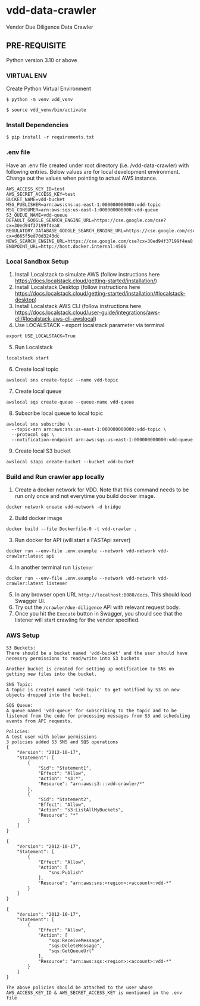 # vdd-data-crawler
Vendor Due Diligence Data Crawler

## PRE-REQUISITE

Python version 3.10 or above

### VIRTUAL ENV

Create Python Virtual Environment

`$ python -m venv vdd_venv`

`$ source vdd_venv/bin/activate`

### Install Dependencies

`$ pip install -r requirements.txt`

### .env file
Have an .env file created under root directory (i.e. /vdd-data-crawler) with following entries.
Below values are for local development environment. Change out the values when pointing to actual AWS instance.
```commandline
AWS_ACCESS_KEY_ID=test
AWS_SECRET_ACCESS_KEY=test
BUCKET_NAME=vdd-bucket
MSG_PUBLISHER=arn:aws:sns:us-east-1:000000000000:vdd-topic
MSG_CONSUMER=arn:aws:sqs:us-east-1:000000000000:vdd-queue
S3_QUEUE_NAME=vdd-queue
DEFAULT_GOOGLE_SEARCH_ENGINE_URL=https://cse.google.com/cse?cx=30ed94f37199f4ea8
REGULATORY_DATABASE_GOOGLE_SEARCH_ENGINE_URL=https://cse.google.com/cse?cx=d665f5ed70d3243dc
NEWS_SEARCH_ENGINE_URL=https://cse.google.com/cse?cx=30ed94f37199f4ea8
ENDPOINT_URL=http://host.docker.internal:4566
```
### Local Sandbox Setup
1. Install Localstack to simulate AWS (follow instructions here https://docs.localstack.cloud/getting-started/installation/)
2. Install Localstack Desktop (follow instructions here https://docs.localstack.cloud/getting-started/installation/#localstack-desktop)
3. Install Localstack AWS CLI (follow instructions here https://docs.localstack.cloud/user-guide/integrations/aws-cli/#localstack-aws-cli-awslocal)
4. Use LOCALSTACK - export localstack parameter via terminal 
```commandline
export USE_LOCALSTACK=True
```
5. Run Localstack 
```commandline
localstack start
```
6. Create local topic
```commandline
awslocal sns create-topic --name vdd-topic
```
7. Create local queue
```commandline
awslocal sqs create-queue --queue-name vdd-queue
```
8. Subscribe local queue to local topic
```commandline
awslocal sns subscribe \
  --topic-arn arn:aws:sns:us-east-1:000000000000:vdd-topic \
  --protocol sqs \
  --notification-endpoint arn:aws:sqs:us-east-1:000000000000:vdd-queue
```
9. Create local S3 bucket
```commandline
awslocal s3api create-bucket --bucket vdd-bucket
```

### Build and Run crawler app locally
1. Create a docker network for VDD. Note that this command needs to be run only once and not everytime you build docker image.
```commandline
docker network create vdd-network -d bridge
```
2. Build docker image
```commandline
docker build --file Dockerfile-0 -t vdd-crawler .
```
3. Run docker for API (will start a FASTApi server)
```commandline
docker run --env-file .env.example --network vdd-network vdd-crawler:latest api
```
4. In another terminal run `listener`
```commandline
docker run --env-file .env.example --network vdd-network vdd-crawler:latest listener
```
5. In any browser open URL `http://localhost:8080/docs`. This should load Swagger UI.
6. Try out the `/crawler/due-diligence` API with relevant request body.
7. Once you hit the `Execute` button in Swagger, you should see that the listener will start crawling for the vendor specified.

### AWS Setup
```commandline
S3 Buckets:
There should be a bucket named 'vdd-bucket' and the user should have necessry permissions to read/write into S3 buckets

Another bucket is created for setting up notification to SNS on getting new files into the bucket.

SNS Topic:
A topic is created named 'vdd-topic' to get notified by S3 on new objects dropped into the bucket. 

SQS Queue:
A queue named 'vdd-queue' for subscribing to the topic and to be listened from the code for processing messages from S3 and scheduling events from API requests.

Policies:
A test user with below permissions 
3 policies added S3 SNS and SQS operations
{
    "Version": "2012-10-17",
    "Statement": [
        {
            "Sid": "Statement1",
            "Effect": "Allow",
            "Action": "s3:*",
            "Resource": "arn:aws:s3:::vdd-crawler/*"
        },
        {
            "Sid": "Statement2",
            "Effect": "Allow",
            "Action": "s3:ListAllMyBuckets",
            "Resource": "*"
        }
    ]
}

{
    "Version": "2012-10-17",
    "Statement": [
        {
            "Effect": "Allow",
            "Action": [
                "sns:Publish"
            ],
            "Resource": "arn:aws:sns:<region>:<account>:vdd-*"
        }
    ]
}

{
    "Version": "2012-10-17",
    "Statement": [
        {
            "Effect": "Allow",
            "Action": [
                "sqs:ReceiveMessage",
                "sqs:DeleteMessage",
                "sqs:GetQueueUrl"
            ],
            "Resource": "arn:aws:sqs:<region>:<account>:vdd-*"
        }
    ]
}

The above policies should be attached to the user whose 
AWS_ACCESS_KEY_ID & AWS_SECRET_ACCESS_KEY is mentioned in the .env file
```
